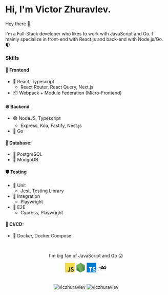 # Hi, I'm Victor Zhuravlev.

Hey there 👋

I'm a Full-Stack developer who likes to work with JavaScript and Go. I mainly specialize in front-end with React.js and back-end with Node.js/Go. 🌓

### Skills

#### 🎨 Frontend

* 🧬 React, Typescript
    * React Router, React Query, Next.js
* 📦 Webpack + Module Federation (Micro-Frontend)

#### ⚙️ Backend

* 🟢 NodeJS, Typescript
    * Express, Koa, Fastify, Nest.js
* 🔵 Go

#### 💽 Database:

* 🐘 PostgreSQL
* 🍃 MongoDB

#### 🛡 Testing

* 🧱 Unit
    * Jest, Testing Library
* 🔗 Integration
    * Playwright
* 🧪 E2E
    * Cypress, Playwright

#### 🚀 CI/CD:

* 🐳 Docker, Docker Compose

<br>

<div align="center">
  <p>I'm big fan of JavaScript and Go 😜</p>
  <code><img height="30" src="https://raw.githubusercontent.com/github/explore/80688e429a7d4ef2fca1e82350fe8e3517d3494d/topics/javascript/javascript.png"></code>
  <code><img height="30" src="https://raw.githubusercontent.com/github/explore/80688e429a7d4ef2fca1e82350fe8e3517d3494d/topics/nodejs/nodejs.png"></code>
  <code><img height="30" src="https://raw.githubusercontent.com/github/explore/80688e429a7d4ef2fca1e82350fe8e3517d3494d/topics/typescript/typescript.png"></code>
  <code><img height="30" src="https://raw.githubusercontent.com/github/explore/80688e429a7d4ef2fca1e82350fe8e3517d3494d/topics/go/go.png"></code>
</div>

<br />
<br>

<div align="center">
    <img height="170px" src="https://github-readme-stats.vercel.app/api/top-langs?username=viczhuravlev&show_icons=true&locale=en&layout=compact" alt="viczhuravlev" />
    <img height="170px" src="https://github-readme-streak-stats.herokuapp.com/?user=viczhuravlev&" alt="viczhuravlev" />
</div>
